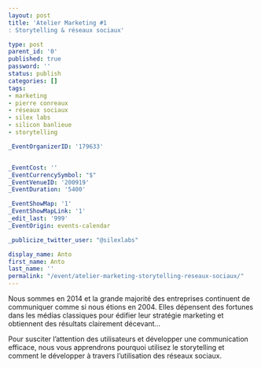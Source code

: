 ```yaml
---
layout: post
title: 'Atelier Marketing #1
: Storytelling & réseaux sociaux'

type: post
parent_id: '0'
published: true
password: ''
status: publish
categories: []
tags:
- marketing
- pierre conreaux
- réseaux sociaux
- silex labs
- silicon banlieue
- storytelling

_EventOrganizerID: '179633'


_EventCost: ''
_EventCurrencySymbol: "$"
_EventVenueID: '200919'
_EventDuration: '5400'

_EventShowMap: '1'
_EventShowMapLink: '1'
_edit_last: '999'
_EventOrigin: events-calendar

_publicize_twitter_user: "@silexlabs"

display_name: Anto
first_name: Anto
last_name: ''
permalink: "/event/atelier-marketing-storytelling-reseaux-sociaux/"
---
```


Nous sommes en 2014 et la grande majorité des entreprises continuent de communiquer comme si nous étions en 2004. Elles dépensent des fortunes dans les médias classiques pour édifier leur stratégie marketing et obtiennent des résultats clairement décevant…

Pour susciter l’attention des utilisateurs et développer une communication efficace, nous vous apprendrons pourquoi utilisez le storytelling et comment le développer à travers l’utilisation des réseaux sociaux.
